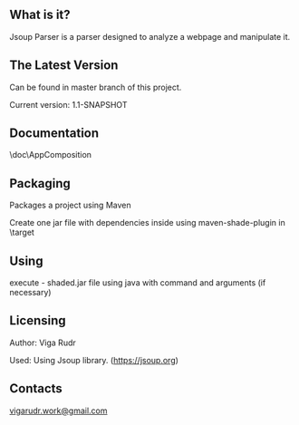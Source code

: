 What is it?
-----------
Jsoup Parser is a parser designed to analyze a webpage and manipulate it.

The Latest Version
------------------
Can be found in master branch of this project.

Current version: 1.1-SNAPSHOT

Documentation
-------------
\doc\AppComposition

Packaging
---------
Packages a project using Maven

Create one jar file with dependencies inside using maven-shade-plugin in \target

Using
--------
execute - shaded.jar file using java with command and arguments (if necessary)

Licensing
---------
Author: Viga Rudr

Used: Using Jsoup library. (https://jsoup.org) 

Contacts
--------
vigarudr.work@gmail.com
